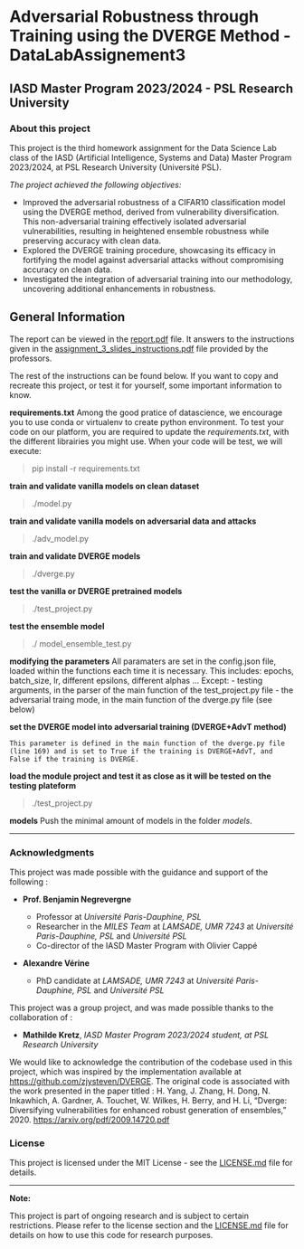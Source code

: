 # Adversarial Robustness through Training using the DVERGE Method - DataLabAssignement3

## IASD Master Program 2023/2024 - PSL Research University

### About this project

This project is the third homework assignment for the Data Science Lab class of the IASD (Artificial Intelligence, Systems and Data) Master Program 2023/2024, at PSL Research University (Université PSL).

*The project achieved the following objectives:*
- Improved the adversarial robustness of a CIFAR10 classification model using the DVERGE method, derived from vulnerability diversification. This non-adversarial training effectively isolated adversarial vulnerabilities, resulting in heightened ensemble robustness while preserving accuracy with clean data.
- Explored the DVERGE training procedure, showcasing its efficacy in fortifying the model against adversarial attacks without compromising accuracy on clean data.
- Investigated the integration of adversarial training into our methodology, uncovering additional enhancements in robustness.

## General Information

The report can be viewed in the [report.pdf](report.pdf) file. It answers to the instructions given in the [assignment_3_slides_instructions.pdf](assignment_3_slides_instructions.pdf) file provided by the professors.

The rest of the instructions can be found below. If you want to copy and recreate this project, or test it for yourself, some important information to know.

**requirements.txt**
Among the good pratice of datascience, we encourage you to use conda or virtualenv to create python environment. 
To test your code on our platform, you are required to update the *requirements.txt*, with the different librairies you might use. 
When your code will be test, we will execute: 
  > pip install -r requirements.txt

**train and validate vanilla models on clean dataset**
  > ./model.py
    
**train and validate vanilla models on adversarial data and attacks**
  > ./adv_model.py
    
**train and validate DVERGE models**
  > ./dverge.py
    
**test the vanilla or DVERGE pretrained models**
  > ./test_project.py

**test the ensemble model**
  > ./ model_ensemble_test.py

**modifying the parameters**
All paramaters are set in the config.json file, loaded within the functions each time it is necessary.
This includes: epochs, batch_size, lr, different epsilons, different alphas ...
Except: 
    - testing arguments, in the parser of the main function of the test_project.py file
    - the adversarial traing mode, in the main function of the dverge.py file (see below)

**set the DVERGE model into adversarial training (DVERGE+AdvT method)**

    This parameter is defined in the main function of the dverge.py file (line 169) and is set to True if the training is DVERGE+AdvT, and False if the training is DVERGE.

**load the module project and test it as close as it will be tested on the testing plateform**
  > ./test_project.py

**models**
Push the minimal amount of models in the folder *models*.

---

### Acknowledgments 

This project was made possible with the guidance and support of the following :

- **Prof. Benjamin Negrevergne**
  - Professor at *Université Paris-Dauphine, PSL*
  - Researcher in the *MILES Team* at *LAMSADE, UMR 7243* at *Université Paris-Dauphine, PSL* and *Université PSL*
  - Co-director of the IASD Master Program with Olivier Cappé

- **Alexandre Vérine**
  - PhD candidate at *LAMSADE, UMR 7243* at *Université Paris-Dauphine, PSL* and *Université PSL*
 
This project was a group project, and was made possible thanks to the collaboration of :

- **Mathilde Kretz**, *IASD Master Program 2023/2024 student, at PSL Research University*

We would like to acknowledge the contribution of the codebase used in this project, which was inspired by the implementation available at https://github.com/zjysteven/DVERGE. The original code is associated with the work presented in the paper titled :
H. Yang, J. Zhang, H. Dong, N. Inkawhich, A. Gardner, A. Touchet, W. Wilkes, H. Berry, and H. Li, “Dverge:
Diversifying vulnerabilities for enhanced robust generation of ensembles,” 2020.
https://arxiv.org/pdf/2009.14720.pdf

### License

This project is licensed under the MIT License - see the [LICENSE.md](LICENSE.md) file for details.

---

**Note:**

This project is part of ongoing research and is subject to certain restrictions. Please refer to the license section and the [LICENSE.md](LICENSE.md) file for details on how to use this code for research purposes.
